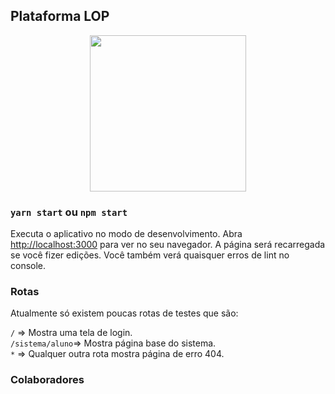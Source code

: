 ## Plataforma LOP

<p align="center">
<img width="250px" src="https://github.com/Natalnet/lop-front-end/blob/master/public/assets/images/logo.png?raw=true"/>
</p>

### `yarn start` ou `npm start`

Executa o aplicativo no modo de desenvolvimento. Abra [http://localhost:3000](http://localhost:3000) para ver no seu navegador. A página será recarregada se você fizer edições. Você também verá quaisquer erros de lint no console.

### Rotas

Atualmente só existem poucas rotas de testes que são:

`/` => Mostra uma tela de login.<br>
`/sistema/aluno`=> Mostra página base do sistema.<br>
`*` => Qualquer outra rota mostra página de erro 404.<br>


### Colaboradores



